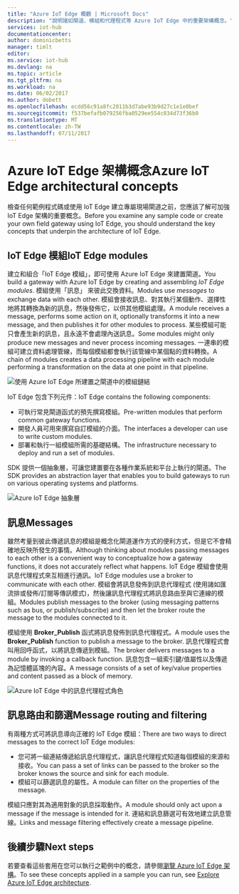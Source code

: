 ```yaml
---
title: "Azure IoT Edge 概觀 | Microsoft Docs"
description: "說明諸如閘道、模組和代理程式等 Azure IoT Edge 中的重要架構概念。"
services: iot-hub
documentationcenter: 
author: dominicbetts
manager: timlt
editor: 
ms.service: iot-hub
ms.devlang: na
ms.topic: article
ms.tgt_pltfrm: na
ms.workload: na
ms.date: 06/02/2017
ms.author: dobett
ms.openlocfilehash: ecdd56c91a8fc2011b3d7abe93b9d27c1e1e0bef
ms.sourcegitcommit: f537befafb079256fba0529ee554c034d73f36b0
ms.translationtype: MT
ms.contentlocale: zh-TW
ms.lasthandoff: 07/11/2017
---
```

# <a name="azure-iot-edge-architectural-concepts"></a><span data-ttu-id="fd776-103">Azure IoT Edge 架構概念</span><span class="sxs-lookup"><span data-stu-id="fd776-103">Azure IoT Edge architectural concepts</span></span>

<span data-ttu-id="fd776-104">檢查任何範例程式碼或使用 IoT Edge 建立專屬現場閘道之前，您應該了解可加強 IoT Edge 架構的重要概念。</span><span class="sxs-lookup"><span data-stu-id="fd776-104">Before you examine any sample code or create your own field gateway using IoT Edge, you should understand the key concepts that underpin the architecture of IoT Edge.</span></span>

## <a name="iot-edge-modules"></a><span data-ttu-id="fd776-105">IoT Edge 模組</span><span class="sxs-lookup"><span data-stu-id="fd776-105">IoT Edge modules</span></span>

<span data-ttu-id="fd776-106">建立和組合「IoT Edge 模組」，即可使用 Azure IoT Edge 來建置閘道。</span><span class="sxs-lookup"><span data-stu-id="fd776-106">You build a gateway with Azure IoT Edge by creating and assembling *IoT Edge modules*.</span></span> <span data-ttu-id="fd776-107">模組使用「訊息」  來彼此交換資料。</span><span class="sxs-lookup"><span data-stu-id="fd776-107">Modules use *messages* to exchange data with each other.</span></span> <span data-ttu-id="fd776-108">模組會接收訊息、對其執行某個動作、選擇性地將其轉換為新的訊息，然後發佈它，以供其他模組處理。</span><span class="sxs-lookup"><span data-stu-id="fd776-108">A module receives a message, performs some action on it, optionally transforms it into a new message, and then publishes it for other modules to process.</span></span> <span data-ttu-id="fd776-109">某些模組可能只會產生新的訊息，且永遠不會處理內送訊息。</span><span class="sxs-lookup"><span data-stu-id="fd776-109">Some modules might only produce new messages and never process incoming messages.</span></span> <span data-ttu-id="fd776-110">一連串的模組可建立資料處理管線，而每個模組都會執行該管線中某個點的資料轉換。</span><span class="sxs-lookup"><span data-stu-id="fd776-110">A chain of modules creates a data processing pipeline with each module performing a transformation on the data at one point in that pipeline.</span></span>

![使用 Azure IoT Edge 所建置之閘道中的模組鏈結][1]

<span data-ttu-id="fd776-112">IoT Edge 包含下列元件：</span><span class="sxs-lookup"><span data-stu-id="fd776-112">IoT Edge contains the following components:</span></span>

* <span data-ttu-id="fd776-113">可執行常見閘道函式的預先撰寫模組。</span><span class="sxs-lookup"><span data-stu-id="fd776-113">Pre-written modules that perform common gateway functions.</span></span>
* <span data-ttu-id="fd776-114">開發人員可用來撰寫自訂模組的介面。</span><span class="sxs-lookup"><span data-stu-id="fd776-114">The interfaces a developer can use to write custom modules.</span></span>
* <span data-ttu-id="fd776-115">部署和執行一組模組所需的基礎結構。</span><span class="sxs-lookup"><span data-stu-id="fd776-115">The infrastructure necessary to deploy and run a set of modules.</span></span>

<span data-ttu-id="fd776-116">SDK 提供一個抽象層，可讓您建置要在各種作業系統和平台上執行的閘道。</span><span class="sxs-lookup"><span data-stu-id="fd776-116">The SDK provides an abstraction layer that enables you to build gateways to run on various operating systems and platforms.</span></span>

![Azure IoT Edge 抽象層][2]

## <a name="messages"></a><span data-ttu-id="fd776-118">訊息</span><span class="sxs-lookup"><span data-stu-id="fd776-118">Messages</span></span>

<span data-ttu-id="fd776-119">雖然考量到彼此傳遞訊息的模組是概念化閘道運作方式的便利方式，但是它不會精確地反映所發生的事情。</span><span class="sxs-lookup"><span data-stu-id="fd776-119">Although thinking about modules passing messages to each other is a convenient way to conceptualize how a gateway functions, it does not accurately reflect what happens.</span></span> <span data-ttu-id="fd776-120">IoT Edge 模組會使用訊息代理程式來互相進行通訊。</span><span class="sxs-lookup"><span data-stu-id="fd776-120">IoT Edge modules use a broker to communicate with each other.</span></span> <span data-ttu-id="fd776-121">模組會將訊息發佈到訊息代理程式 (使用諸如匯流排或發佈/訂閱等傳訊模式)，然後讓訊息代理程式將訊息路由至與它連線的模組。</span><span class="sxs-lookup"><span data-stu-id="fd776-121">Modules publish messages to the broker (using messaging patterns such as bus, or publish/subscribe) and then let the broker route the message to the modules connected to it.</span></span>

<span data-ttu-id="fd776-122">模組使用 **Broker_Publish** 函式將訊息發佈到訊息代理程式。</span><span class="sxs-lookup"><span data-stu-id="fd776-122">A module uses the **Broker_Publish** function to publish a message to the broker.</span></span> <span data-ttu-id="fd776-123">訊息代理程式會叫用回呼函式，以將訊息傳遞到模組。</span><span class="sxs-lookup"><span data-stu-id="fd776-123">The broker delivers messages to a module by invoking a callback function.</span></span> <span data-ttu-id="fd776-124">訊息包含一組索引鍵/值屬性以及傳遞為記憶體區塊的內容。</span><span class="sxs-lookup"><span data-stu-id="fd776-124">A message consists of a set of key/value properties and content passed as a block of memory.</span></span>

![Azure IoT Edge 中的訊息代理程式角色][3]

## <a name="message-routing-and-filtering"></a><span data-ttu-id="fd776-126">訊息路由和篩選</span><span class="sxs-lookup"><span data-stu-id="fd776-126">Message routing and filtering</span></span>

<span data-ttu-id="fd776-127">有兩種方式可將訊息導向正確的 IoT Edge 模組：</span><span class="sxs-lookup"><span data-stu-id="fd776-127">There are two ways to direct messages to the correct IoT Edge modules:</span></span>

* <span data-ttu-id="fd776-128">您可將一組連結傳遞給訊息代理程式，讓訊息代理程式知道每個模組的來源和接收。</span><span class="sxs-lookup"><span data-stu-id="fd776-128">You can pass a set of links can be passed to the broker so the broker knows the source and sink for each module.</span></span>
* <span data-ttu-id="fd776-129">模組可以篩選訊息的屬性。</span><span class="sxs-lookup"><span data-stu-id="fd776-129">A module can filter on the properties of the message.</span></span>

<span data-ttu-id="fd776-130">模組只應對其為適用對象的訊息採取動作。</span><span class="sxs-lookup"><span data-stu-id="fd776-130">A module should only act upon a message if the message is intended for it.</span></span> <span data-ttu-id="fd776-131">連結和訊息篩選可有效地建立訊息管線。</span><span class="sxs-lookup"><span data-stu-id="fd776-131">Links and message filtering effectively create a message pipeline.</span></span>

## <a name="next-steps"></a><span data-ttu-id="fd776-132">後續步驟</span><span class="sxs-lookup"><span data-stu-id="fd776-132">Next steps</span></span>

<span data-ttu-id="fd776-133">若要查看這些套用在您可以執行之範例中的概念，請參閱[瀏覽 Azure IoT Edge 架構][lnk-hello-world]。</span><span class="sxs-lookup"><span data-stu-id="fd776-133">To see these concepts applied in a sample you can run, see [Explore Azure IoT Edge architecture][lnk-hello-world].</span></span>

<!-- Images -->
[1]: media/iot-hub-iot-edge-overview/modules.png
[2]: media/iot-hub-iot-edge-overview/modules_2.png
[3]: media/iot-hub-iot-edge-overview/messages_1.png

<!-- Links -->
[lnk-hello-world]: ./iot-hub-linux-iot-edge-get-started.md